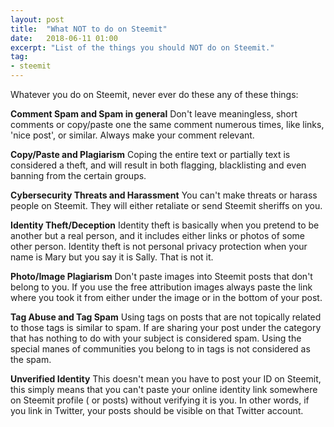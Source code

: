 ```yaml
---
layout: post
title:  "What NOT to do on Steemit"
date:   2018-06-11 01:00
excerpt: "List of the things you should NOT do on Steemit."
tag:
- steemit 
---
```


Whatever you do on Steemit, never ever do these any of these things:

**Comment Spam and Spam in general**
Don't leave meaningless, short comments or copy/paste one the same comment numerous times, like links, 'nice post', or similar.
Always make your comment relevant.

**Copy/Paste and Plagiarism**
Coping the entire text or partially text is considered a theft, and will result in both flagging, blacklisting and even banning from the certain groups.

**Cybersecurity Threats and Harassment**
You can't make threats or harass people on Steemit. They will either retaliate or send Steemit sheriffs on you.

**Identity Theft/Deception**
Identity theft is basically when you pretend to be another but a real person, and it includes either links or photos of some other person. 
Identity theft is not personal privacy protection when your name is Mary but you say it is Sally. That is not it.

**Photo/Image Plagiarism**
Don't paste images into Steemit posts that don't belong to you. If you use the free attribution images always paste the link where you took it from either under the image or in the bottom of your post.

**Tag Abuse and Tag Spam**
Using tags on posts that are not topically related to those tags is similar to spam. If are sharing your post under the category that has nothing to do with your subject is considered spam.
Using the special manes of communities you belong to in tags is not considered as the spam. 

**Unverified Identity**
This doesn't mean you have to post your ID on Steemit, this simply means that you can't paste your online identity link somewhere on Steemit profile ( or posts) without verifying it is you. 
In other words, if you link in Twitter, your posts should be visible on that Twitter account.
